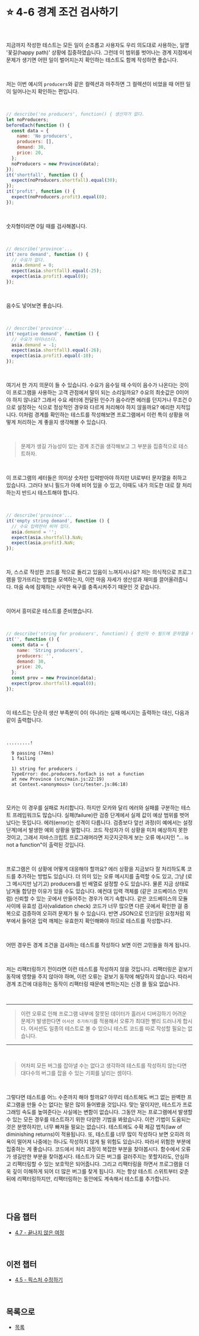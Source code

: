 # :star: 4-6 경계 조건 검사하기

<br>

지금까지 작성한 테스트는 모든 일이 순조롭고 사용자도 우리 의도대로 사용하는, 일명 '꽃길(happy path)' 상황에 집중하였습니다. 그런데 이 범위를 벗어나는 경계 지점에서 문제가 생기면 어떤 일이 벌어지는지 확인하는 테스트도 함께 작성하면 좋습니다.

<br>

저는 이번 예시의 `producers`와 같은 컬렉션과 마주하면 그 컬렉션이 비었을 때 어떤 일이 일어나는지 확인하는 편입니다.

<br>

```js
// describe('no producers', function() { 생산자가 없다.
let noProducers;
beforeEach(function () {
  const data = {
    name: 'No producers',
    producers: [],
    demand: 30,
    price: 20,
  };
  noProducers = new Province(data);
});
it('shortfall', function () {
  expect(noProducers.shortfall).equal(30);
});
it('profit', function () {
  expect(noProducers.profit).equal(0);
});
```

<br>

숫자형이라면 0일 때를 검사해봅니다.

<br>

```js
// describe('province'...
it('zero demand', function () {
  // 수요가 없다.
  asia.demand = 0;
  expect(asia.shortfall).equal(-25);
  expect(asia.profit).equal(0);
});
```

<br>

음수도 넣어보면 좋습니다.

<br>

```js
// describe('province'...
it('negative demand', function () {
  // 수요가 마이너스다.
  asia.demand = -1;
  expect(asia.shortfall).equal(-26);
  expect(asia.profit).equal(-10);
});
```

<br>

여기서 한 가지 의문이 들 수 있습니다. 수요가 음수일 때 수익이 음수가 나온다는 것이 이 프로그램을 사용하는 고객 관점에서 말이 되는 소리일까요? 수요의 최솟값은 0이어야 하지 않나요? 그래서 수요 세터에 전달된 인수가 음수라면 에러를 던지거나 무조건 0으로 설정하는 식으로 정상적인 경우와 다르게 처리해야 하지 않을까요? 예리한 지적입니다. 이처럼 경계를 확인하는 테스트를 작성해보면 프로그램에서 이런 특이 상황을 어떻게 처리하는 게 좋을지 생각해볼 수 있습니다.

<br>

> 문제가 생길 가능성이 있는 경계 조건을 생각해보고 그 부분을 집중적으로 테스트하자.

<br>

이 프로그램의 세터들은 의미상 숫자만 입력받아야 하지만 UI로부터 문자열을 취하고 있습니다. 그러다 보니 필드가 아예 비어 있을 수 있고, 이때도 내가 의도한 대로 잘 처리하는지 반드시 테스트해야 합니다.

<br>

```js
// describe('province'...
it('empty string demand', function () {
  // 수요 입력란이 비어 있다.
  asia.demand = '';
  expect(asia.shortfall).NaN;
  expect(asia.profit).NaN;
});
```

<br>

자, 스스로 작성한 코드를 적으로 돌리고 있음이 느껴지시나요? 저는 의식적으로 프로그램을 망가뜨리는 방법을 모색하는지, 이런 마음 자세가 생산성과 재미를 끌어올려줍니다. 마음 속에 잠재하는 사악한 욕구를 충족시켜주기 때문인 것 같습니다.

<br>

이어서 흥미로운 테스트를 준비했습니다.

<br>

```js
// describe('string for producers', function() { 생산자 수 필드에 문자열을 대입한다.
it('', function () {
  const data = {
    name: 'String producers',
    producers: '',
    demand: 30,
    price: 20,
  };
  const prov = new Province(data);
  expect(prov.shortfall).equal(0);
});
```

<br>

이 테스트는 단순히 생산 부족분이 0이 아니라는 실패 메시지는 출력하는 대신, 다음과 같이 출력합니다.

<br>

```
.........!

  9 passing (74ms)
  1 failing

  1) string for producers :
  TypeError: doc.producers.forEach is not a function
  at new Province (src/main.js:22:19)
  at Context.<anonymous> (src/tester.js:86:18)

```

<br>

모카는 이 경우를 실패로 처리합니다. 하지만 모카와 달리 에러와 실패를 구분하는 테스트 프레임워크도 많습니다. 실패(failure)란 검증 단계에서 실제 값이 예상 범위를 벗어났다는 뜻입니다. 에러(error)는 성격이 다릅니다. 검증보다 앞선 과정(이 예에서는 설정 단계)에서 발생한 예외 상황을 말합니다. 코드 작성자가 이 상황을 미처 예상하지 못한 것이고, 그래서 자바스크립트 프로그래머라면 지긋지긋하게 보는 오류 메시지인 "... is not a function"이 출력된 것입니다.

<br>

프로그램은 이 상황에 어떻게 대응해야 할까요? 에러 상황을 지금보다 잘 처리하도록 코드를 추가하는 방법도 있습니다. 더 의미 있는 오류 메시지를 출력할 수도 있고, 그냥 (로그 메시지만 남기고) producers를 빈 배열로 설정할 수도 있습니다. 물론 지금 상태로 남겨둘 합당한 이유가 있을 수도 있습니다. 예컨대 입력 객체를 (같은 코드베이스 안처럼) 신뢰할 수 있는 곳에서 만들어주는 경우가 여기 속합니다. 같은 코드베이스의 모듈 사이에 유효성 검사(validation check) 코드가 너무 많으면 다른 곳에서 확인한 걸 중복으로 검증하여 오히려 문제가 될 수 있습니다. 반면 JSON으로 인코딩된 요청처럼 외부에서 들어온 입력 깨체는 유효한지 확인해봐야 하므로 테스트를 작성합니다.

<br>

어떤 경우든 경계 조건을 검사하는 테스트를 작성하다 보면 이런 고민들을 하게 됩니다.

<br>

저는 리팩터링하기 전이라면 이런 테스트를 작성하지 않을 것입니다. 리팩터링은 겉보기 동작에 영향을 주지 않아야 하며, 이런 오류는 겉보기 동작에 해당하지 않습니다. 따라서 경계 조건에 대응하는 동작이 리팩터링 때문에 변하는지는 신경 쓸 필요 없습니다.

<br>

---

> 이런 오류로 인해 프로그램 내부에 잘못된 데이터가 흘러서 디버깅하기 어려운 문제가 발생한다면 `어서션 추가하기`를 적용해서 오류가 최대한 빨리 드러나게 합시다. 어서션도 일종의 테스트로 볼 수 있으니 테스트 코드를 따로 작성할 필요는 없습니다.

---

<br>

> 어차피 모든 버그를 잡아낼 수는 없다고 생각하여 테스트를 작성하지 않는다면 대다수의 버그를 잡을 수 있는 기회를 날리는 셈이다.

<br>

그렇다면 테스트를 어느 수준까지 해야 할까요? 아무리 테스트해도 버그 없는 완벽한 프로그램을 만들 수는 없다는 말은 많이 들어봤을 것입니다. 맞는 말이지만, 테스트가 프로그래밍 속도를 높여준다는 사실에는 변함이 없습니다. 그동안 저는 프로그램에서 발생할 수 있는 모든 경우를 테스트하기 위한 다양한 기법을 봐왔습니다. 이런 기법이 도움되는 것은 분명하지만, 너무 빠져들 필요는 없습니다. 테스트에도 수확 체감 법칙(law of diminishing returns)이 적용됩니다. 또, 테스트를 너무 많이 작성하다 보면 오히려 의욕이 떨어져 나중에는 하나도 작성하지 않게 될 위험도 있습니다. 따라서 위험한 부분에 집중하는 게 좋습니다. 코드에서 처리 과정이 복잡한 부분을 찾아봅시다. 함수에서 오류가 생길만한 부분을 찾아봅시다. 테스트가 모든 버그를 걸러주지는 못할지라도, 안심하고 리팩터링할 수 있는 보호막은 되어줍니다. 그리고 리팩터링을 하면서 프로그램을 더욱 깊이 이해하게 되어 더 많은 버그를 찾게 됩니다. 저는 항상 테스트 스위트부터 갖춘 뒤에 리팩터링하지만, 리팩터링하는 동안에도 계속해서 테스트를 추가합니다.

<br>

<br>

## 다음 챕터

- [4.7 - 끝나지 않은 여정](https://github.com/Esoolgnah/Summary_of_Refactoring_2nd_Edition/blob/main/Notes/04_테스트_구축하기/04_07_끝나지_않은_여정.md)

<br>

## 이전 챕터

- [4.5 - 픽스처 수정하기](https://github.com/Esoolgnah/Summary_of_Refactoring_2nd_Edition/blob/main/Notes/04_테스트_구축하기/04_05_픽스처_수정하기.md)

<br>

## 목록으로

- [목록](https://github.com/Esoolgnah/Summary_of_Refactoring_2nd_Edition/blob/main/Notes/04_테스트_구축하기/04_00_테스트_구축하기.md)
